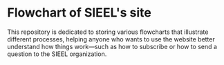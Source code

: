 # Flowchart of SIEEL's site
This repository is dedicated to storing various flowcharts that illustrate different processes, helping anyone who wants to use the website better understand how things work—such as how to subscribe or how to send a question to the SIEEL organization.

